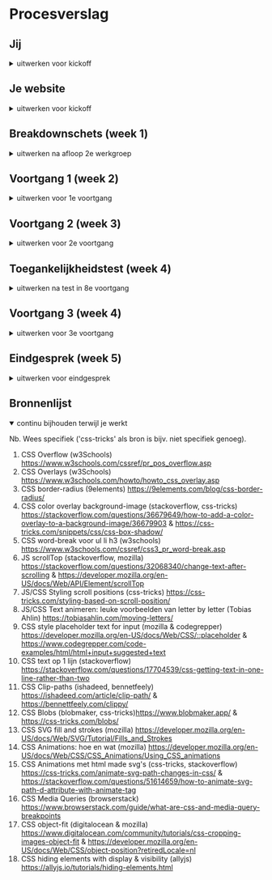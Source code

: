 # Procesverslag
<!-- Markdown is een simpele manier om HTML te schrijven.  
Markdown cheat cheet: [Hulp bij het schrijven van Markdown](https://github.com/adam-p/markdown-here/wiki/Markdown-Cheatsheet).

Nb. De standaardstructuur en de spartaanse opmaak van de README.md zijn helemaal prima. Het gaat om de inhoud van je procesverslag. Besteedt de tijd voor pracht en praal aan je website.

Nb. Door *open* toe te voegen aan een *details* element kun je deze standaard open zetten. Fijn om dat steeds voor de relevante stuk(ken) te doen. -->

## Jij

<details>
<summary>uitwerken voor kickoff</summary>

### Auteur:
Rosella Moens

#### Je startniveau:
Rood

#### Je focus:
Surface plane, maar het lijkt me leuk om ook Responsive daar bovenop te doen. 
 
</details>





## Je website

<details>
<summary>uitwerken voor kickoff</summary>

### Je opdracht:
https://dopper.com/nl en https://shop.dopper.com/

#### Screenshot(s) van de eerste pagina (small screen): 
##### Homepage (desktop en mobile) 
<img src="images/home-desktop.jpg" width="375px" alt="Afbeelding Doppers met geanimeerde heading en button">
<img src="images/home-desktop3.jpeg" width="375px" alt="Links naar shop en customize pagina met diagonale frames">
<img src="images/home-mobile.jpeg" width="375px" alt="Doppers met geanimeerde heading met data van Dopper">

#### Screenshot(s) van de tweede pagina (small screen):
##### Shop (desktop en mobile)
<img src="images/shop-desktop.jpeg" width="375px" alt="Shop landingspage met shop en customize pagina links">
<img src="images/shop-desktop2.jpeg" width="375px" alt="Hover functies bij productlijst brand new Doppers">
<img src="images/shop-mobile.jpeg" width="375px" alt="Shop landingspage met shop en customize pagina links">
<img src="images/shop-mobile2.jpeg" width="375px" alt="Dopper flessen in productlijst">

</details>



## Breakdownschets (week 1)

<details>
<summary>uitwerken na afloop 2e werkgroep</summary>

### de hele pagina: 
<img src="images/breakdown-schets2.jpg" width="375px" alt="breakdown van de hele pagina">

### dynamisch deel (bijv menu): 
<img src="images/breakdown-menu.jpg" width="375px" alt="breakdown van een dynamisch deel">

### wellicht nog een dynamisch deel (bijv filter): 
<img src="images/breakdown-footer1.jpg" width="375px" alt="breakdown van nog een dynamisch deel">

</details>



## Voortgang 1 (week 2)

<details>
<summary>uitwerken voor 1e voortgang</summary>

### Stand van zaken
Over het algemeen ging het opzetten van de HTML erg goed. Ik liep er tegenaan dat de breakdown schets die ik had gemaakt voor de pagina, op sommige plekken niet zo werkte als gehoopt. Deze heb ik vervolgens aangepast. 
De HTML heb ik door een validator gehaald en heb ik de warnings (geen errors, yay!) weggewerkt door de HTML volledig af te maken. Ik ben begonnen met de CSS.
<img src="images/proces-mobile1.png" width="375px" alt="Proces 1 - Mobile">
<img src="images/proces-mobile1-snippet1.png" width="375px" alt="Proces 1 - Mobile (Snippet 1: Info section)">
<img src="images/proces-mobile1-snippet2.png" width="375px" alt="Proces 1 - Mobile (Snippet 2: Absolute sections)">
<img src="images/proces-mobile1-snippet3.png" width="375px" alt="Proces 1 - Mobile (Snippet 3: Header)">

### Agenda voor meeting
samen met je groepje opstellen

| Rosella Moens     | Ilias Ouyaliz       | Hong Zhou    | Stefan Radouane        |
| ---            | ---                | ---          | ---              |
| sections zonder heading  | werken met mediaqueries   | transparante animatie in achtergrond | a centreren in li    |
| h3 twee woorden apart stylen css| online fonts en iconen gebruiken | google maps op je website | items aan dropdown toevoegen |
| crop images asymmetrisch  | flexbox met 1 kolom of meerdere beginnen   | img grijswaarde maken op css  | lijst onzichtbaar maken met knop              |


### Verslag van meeting
hier na afloop snel de uitkomsten van de meeting vastleggen

- Van nav een ul maken
- Getal als span in 1 h3
- h2 van titels vd sections sections
- h3tjes voor sections in sections
- articles van sections in sections
- <a href "#"> doen!
- P niet nodig bij datetime!
- Summary details goed: vooral doen
- CSS clip path maker blob voor hovering shop.html - clippath https://bennettfeely.com/clippy/ (ik ga het proberen!)

</details>


## Voortgang 2 (week 3)

<details>
<summary>uitwerken voor 2e voortgang</summary>

### Stand van zaken
Ik heb na de feedback van vorige week aanpassingen gedaan aan de HTML. Ik ben daarna weer verder gegaan aan de CSS. Deze heb ik van bovenaf de pagina naar beneden opgezet. De image in de header heb ik door deze week heen ook gewijzigd naar een background image. Wanneer ik de pagina schaalde, kwam ik namelijk tegen problemen aan. 
Ik heb de CSS door een validator gehaald en daaruit kwamen drie warnings. Deze heb ik aangepast.
Over het algemeen ging het dus erg goed deze week. Ik heb een paar vragen gesteld en ook anderen geholpen met hun CSS tijdens de werkgroep. 

<img src="images/proces-mobile2-snippet1.png" width="375px" alt="Proces 2 snippet 1- Mobile">
<img src="images/proces-mobile2-snippet2.png" width="375px" alt="Proces 2 snippet 2- Mobile">
<img src="images/proces-mobile2-snippet2.1.png" width="375px" alt="Proces 2 snippet 2.1 - Mobile">
<img src="images/proces-mobile2-snippet3.png" width="375px" alt="Proces 2 snippet 3- Mobile">
<img src="images/proces-mobile2-snippet4.png" width="375px" alt="Proces 2 snippet 4- Mobile">
<img src="images/proces-mobile2-snippet5.png" width="375px" alt="Proces 2 snippet 5 - Mobile">
<img src="images/proces-mobile2-snippet6.png" width="375px" alt="Proces 2 snippet 6- Mobile">
<img src="images/proces-mobile2-snippet7.png" width="375px" alt="Proces 2 snippet 7- Mobile">
<img src="images/proces-mobile2-snippet8.png" width="375px" alt="Proces 2 snippet 8 - Mobile">



### Agenda voor meeting
samen met je groepje opstellen

| Rosella Moens | Ilias Ouyaliz | Hong Zhou | Stefan Radouane  |
| ---            | ---                | ---          | ---   |
| JS/CSS header kruisje/hamburger | Hamburger menu layout | Mag een tweede css pagina?    | img met transition  |
| CSS tweede HTML pagina | CSS grid grootte | CSS background-image cover centreren? | Meerdere elementen querySelectorAll |
| Hoeveel media queries?  | Hoe exact namaken? | Hover van afbeelding naar video | Achtergrond een wazige kleur geven  |


### Verslag van meeting
hier na afloop snel de uitkomsten van de meeting vastleggen

- Voor de scrollposY kan ik een class toevoegen aan de header (function van scrollPosition).
- Wanneer ik de functions herschrijf, kan ik ook het iconen probleem oplossen (update: fixed!)
- Strong ipv Span om h3? Nog even over nadenken.


</details>





## Toegankelijkheidstest (week 4)

<details>
<summary>uitwerken na test in 8e voortgang</summary>

### Bevindingen
Lijst met je bevindingen die in de test naar voren kwamen:
 <strong>Keyboard en screenreader</strong>
 - Mobile: screenreader en tab knop lezen/selecteren alle nav a items, het menu wordt niet opengevouwen.
 - Button video, Sign up button en eerste sections a's moeten nog een :focus, :hover & :active styling
 
 <strong>Brillen</strong>
 - Blur/glare:
    - Nieuwsartikelen de titels zijn te dik
    - Placeholder niet goed leesbaar
    - Lichtgrijze tekst in footer niet goed leesbaar
 - Heimfield Loss:
    - Geen inzichten/bevindingen
 - Color:
    - Kleuren zijn herkenbaar en verschillen genoeg van elkaar. Contrast is goed.

<strong>Ballonnen</strong>
- 
 
#### Screenreader leest nav, maar vouwt niet uit.
Wanneer alleen de screenreader wordt gebruikt, wordt het hamburgermenu niet geopend, maar worden wel de list items hierin voorgelezen. Hetzelfde geldt als je enkel tabt door de site. De nav elementen worden geselecteerd maar zijn niet zichtbaar.

Oplossing <br>
Dit is dus op zichzelf niet een heel groot probleem. Mensen die rekenen op de screen-reader hebben de visuele ondersteuning niet. Hierdoor is de relevantie van dit inzicht niet noodzakelijk. Ik heb wel de hamburger-button een display: none; gegeven ipv een visibility: hidden;, zodat hij niet meer op tablet/laptop modus geselecteerd kan worden door de tab-toets.

#### Niet alle selecteerbare elementen hebben nog een focus, hover en active state. 
De a over de video, de sign up button en de links in de eerste section van shop.html hebben nog geen focus, hover en active state.

Oplossing <br>
Ik ga states toevoegen aan deze 3 elementen, zodat de toegankelijkheid groter is. Ook moet ik nog iets fixen betreft de focus state van de Dopper images op de shop page.


#### Titels van de nieuwsartikelen zijn niet goed leesbaar. 
Wanneer de gebruiker slecht zicht heeft (blur/glare bril), zijn de titels van de nieuwsartikelen niet duidelijk leesbaar. De font-weight is te dik. 

Oplossing <br>
Font-weight aanpassen zodat het dunner is.


#### Lichtgrijze placeholder van input en links in footer niet goed leesbaar. 
Wanneer de gebruiker slecht zicht heeft (blur/glare bril), zijn de licht-grijze teksten niet goed zichtbaar.

Oplossing <br>
Color aanpassen zodat het opvallender is en het contrast hoger is..
 
</details>



## Voortgang 3 (week 4)

<details>
<summary>uitwerken voor 3e voortgang</summary>

### Stand van zaken
hier dit ging goed & dit was lastig (neem ook screenshots op van delen van je website en code)


### Agenda voor meeting
samen met je groepje opstellen

| Rosella Moens      | Hong Zhou          | student 3    | student 4        |
| ---            | ---                | ---          | ---              |
| JS animation  |Met media queries img src aanpassen        | en ik dit    | en dan ik dat    |
| Darkmode colors in root | 9 images toevoegen met 1 button | nog een punt | dit wil ik zeker |
| Footer flexen?     | hamburger menu animatie      | ...          | ...              |


### Verslag van meeting
hier na afloop snel de uitkomsten van de meeting vastleggen

- punt 1
- punt 2
- nog een punt
- ...

</details>





## Eindgesprek (week 5)

<details>
<summary>uitwerken voor eindgesprek</summary>

### Stand van zaken
hier dit ging goed & dit was lastig (neem ook screenshots op van delen van je website en code)

### Screenshot(s)

hier screenshot(s) van je eindresultaat

</details>





## Bronnenlijst

<details open>
<summary>continu bijhouden terwijl je werkt</summary>

Nb. Wees specifiek ('css-tricks' als bron is bijv. niet specifiek genoeg).

1. CSS Overflow (w3Schools) https://www.w3schools.com/cssref/pr_pos_overflow.asp
2. CSS Overlays (w3Schools) https://www.w3schools.com/howto/howto_css_overlay.asp
3. CSS border-radius (9elements) https://9elements.com/blog/css-border-radius/
4. CSS color overlay background-image (stackoverflow, css-tricks) https://stackoverflow.com/questions/36679649/how-to-add-a-color-overlay-to-a-background-image/36679903 & https://css-tricks.com/snippets/css/css-box-shadow/
5. CSS word-break voor ul li h3 (w3schools) https://www.w3schools.com/cssref/css3_pr_word-break.asp
6. JS scrollTop (stackoverflow, mozilla) https://stackoverflow.com/questions/32068340/change-text-after-scrolling & https://developer.mozilla.org/en-US/docs/Web/API/Element/scrollTop
7. JS/CSS Styling scroll positions (css-tricks) https://css-tricks.com/styling-based-on-scroll-position/
8. JS/CSS Text animeren: leuke voorbeelden van letter by letter (Tobias Ahlin) https://tobiasahlin.com/moving-letters/
9. CSS style placeholder text for input (mozilla & codegrepper) https://developer.mozilla.org/en-US/docs/Web/CSS/::placeholder & https://www.codegrepper.com/code-examples/html/html+input+suggested+text
10. CSS text op 1 lijn (stackoverflow) https://stackoverflow.com/questions/17704539/css-getting-text-in-one-line-rather-than-two
11. CSS Clip-paths (ishadeed, bennetfeely) https://ishadeed.com/article/clip-path/ & https://bennettfeely.com/clippy/
12. CSS Blobs (blobmaker, css-tricks)https://www.blobmaker.app/ & https://css-tricks.com/blobs/
13. CSS SVG fill and strokes (mozilla) https://developer.mozilla.org/en-US/docs/Web/SVG/Tutorial/Fills_and_Strokes
14. CSS Animations: hoe en wat (mozilla) https://developer.mozilla.org/en-US/docs/Web/CSS/CSS_Animations/Using_CSS_animations
15. CSS Animations met html made svg's (css-tricks, stackoverflow) https://css-tricks.com/animate-svg-path-changes-in-css/ & https://stackoverflow.com/questions/51614659/how-to-animate-svg-path-d-attribute-with-animate-tag
16. CSS Media Queries (browserstack) https://www.browserstack.com/guide/what-are-css-and-media-query-breakpoints
17. CSS object-fit (digitalocean & mozilla) https://www.digitalocean.com/community/tutorials/css-cropping-images-object-fit & https://developer.mozilla.org/en-US/docs/Web/CSS/object-position?retiredLocale=nl
18. CSS hiding elements with display & visibility (allyjs) https://allyjs.io/tutorials/hiding-elements.html

</details>
